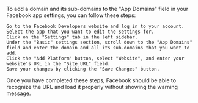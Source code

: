 To add a domain and its sub-domains to the "App Domains" field in your Facebook app settings, you can follow these steps:

    Go to the Facebook Developers website and log in to your account.
    Select the app that you want to edit the settings for.
    Click on the "Settings" tab in the left sidebar.
    Under the "Basic" settings section, scroll down to the "App Domains" field and enter the domain and all its sub-domains that you want to add.
    Click the "Add Platform" button, select "Website", and enter your website's URL in the "Site URL" field.
    Save your changes by clicking the "Save Changes" button.

Once you have completed these steps, Facebook should be able to recognize the URL and load it properly without showing the warning message.